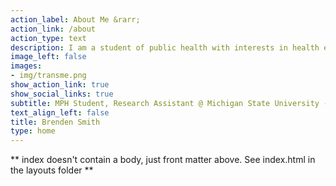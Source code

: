 ```yaml
---
action_label: About Me &rarr;
action_link: /about
action_type: text
description: I am a student of public health with interests in health equity, harm reduction, and community engagement. I am learning and practicing data analysis and visualization in R.
image_left: false
images:
- img/transme.png
show_action_link: true
show_social_links: true
subtitle: MPH Student, Research Assistant @ Michigan State University - Institute for Health Policy
text_align_left: false
title: Brenden Smith
type: home
---
```


** index doesn't contain a body, just front matter above.
See index.html in the layouts folder **
